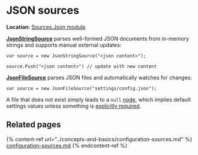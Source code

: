 # JSON sources

**Location**: [Sources.Json module](../modules/sources.json.md).

[**JsonStringSource**](https://github.com/vostok/configuration.sources.json/blob/master/Vostok.Configuration.Sources.Json/JsonStringSource.cs) parses well-formed JSON documents from in-memory strings and supports manual external updates:

```
var source = new JsonStringSource("<json content>");

​source.Push("<json content>") // update with new content
```

​[**JsonFileSource**](https://github.com/vostok/configuration.sources.json/blob/master/Vostok.Configuration.Sources.Json/JsonFileSource.cs) parses JSON files and automatically watches for changes:

```
var source = new JsonFileSource("settings/config.json");
```

A file that does not exist simply leads to a `null` [node](../concepts-and-basics/settings-nodes/), which implies default settings values unless something is [explicitly required](../basic-scenarios/make-settings-required.md).

## Related pages

{% content-ref url="../concepts-and-basics/configuration-sources.md" %}
[configuration-sources.md](../concepts-and-basics/configuration-sources.md)
{% endcontent-ref %}
